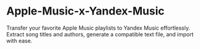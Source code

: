 # Apple-Music-x-Yandex-Music
Transfer your favorite Apple Music playlists to Yandex Music effortlessly. Extract song titles and authors, generate a compatible text file, and import with ease.
